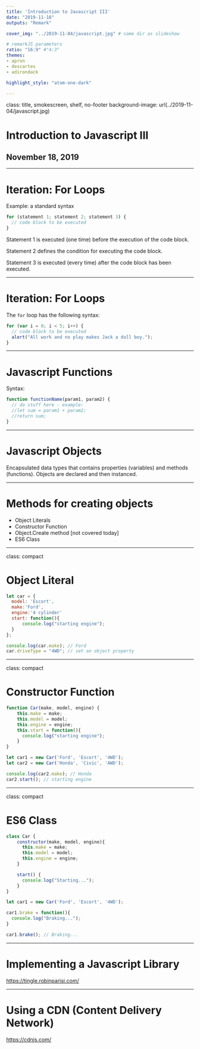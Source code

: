 ```yaml
---
title: 'Introduction to Javascript III'
date: "2019-11-18"
outputs: "Remark"

cover_img: "../2019-11-04/javascript.jpg" # same dir as slideshow

# remarkJS parameters
ratio: "16:9" #"4:3"
themes:
- apron
- descartes
- adirondack

highlight_style: "atom-one-dark"

---
```


class: title, smokescreen, shelf, no-footer
background-image: url(../2019-11-04/javascript.jpg)

# Introduction to Javascript III
## November 18, 2019

---

# Iteration:  For Loops

Example:  a standard syntax

```javascript
for (statement 1; statement 2; statement 3) {
  // code block to be executed
}
```

Statement 1 is executed (one time) before the execution of the code block.

Statement 2 defines the condition for executing the code block.

Statement 3 is executed (every time) after the code block has been executed.

---

# Iteration:  For Loops

The `for` loop has the following syntax:

```javascript
for (var i = 0; i < 5; i++) {
  // code block to be executed
  alert("All work and no play makes Jack a dull boy.");
}
```

---
# Javascript Functions

Syntax:

```javascript
function functionName(param1, param2) {
  // do stuff here - example: 
  //let sum = param1 + param2;
  //return sum;
}

```

---
# Javascript Objects

Encapsulated data types that contains properties (variables) and methods (functions).  Objects are declared and then instanced.

---

# Methods for creating objects

* Object Literals
* Constructor Function
* Object.Create method [not covered today]
* ES6 Class

---
class: compact

# Object Literal


```javascript
let car = {
  model: 'Escort', 
  make:'Ford', 
  engine:'4 cylinder'
  start: function(){
      console.log("starting engine");
  }
};

console.log(car.make); // Ford
car.driveType = "4WD"; // set an object property

```

---
class: compact
# Constructor Function

```javascript
function Car(make, model, engine) {
    this.make = make;
    this.model = model;
    this.engine = engine;
    this.start = function(){
      console.log("starting engine");
    }
}

let car1 = new Car('Ford', 'Escort', '4WD');
let car2 = new Car('Honda', 'Civic', 'AWD');

console.log(car2.make); // Honda
car2.start(); // starting engine

```

---
class: compact
# ES6 Class

```javascript
class Car {
    constructor(make, model, engine){
      this.make = make;
      this.model = model;
      this.engine = engine;
    }

    start() {
      console.log("Starting...");
    }
}

let car1 = new Car('Ford', 'Escort', '4WD');

car1.brake = function(){
  console.log("Braking...");
}

car1.brake(); // Braking... 

```

---

# Implementing a Javascript Library

https://tingle.robinparisi.com/

---
# Using a CDN (Content Delivery Network)

https://cdnjs.com/